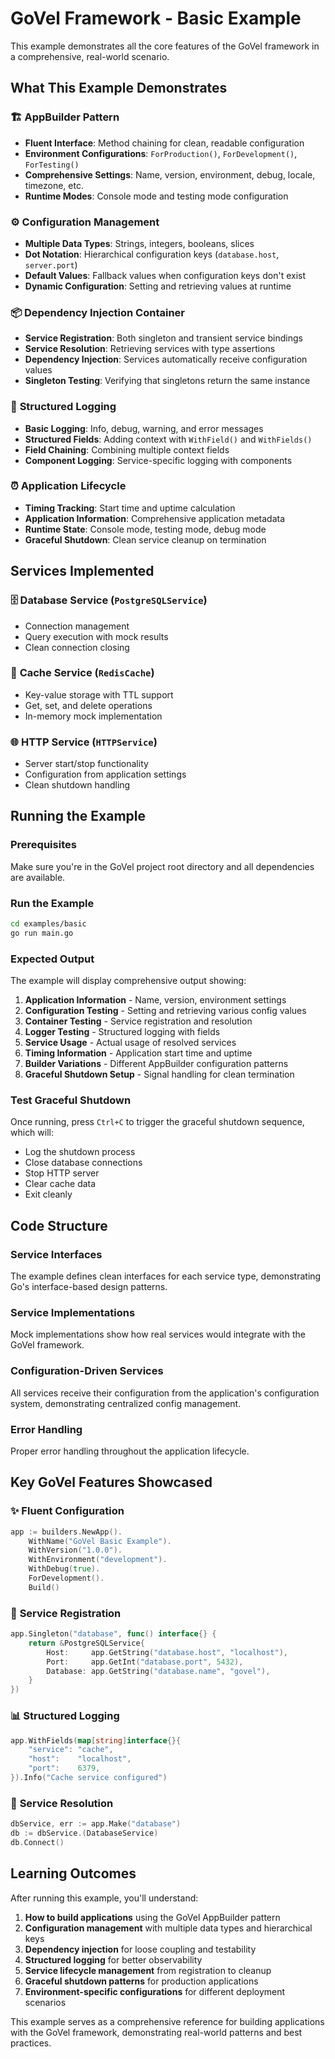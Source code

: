 # GoVel Framework - Basic Example

This example demonstrates all the core features of the GoVel framework in a comprehensive, real-world scenario.

## What This Example Demonstrates

### 🏗️ **AppBuilder Pattern**
- **Fluent Interface**: Method chaining for clean, readable configuration
- **Environment Configurations**: `ForProduction()`, `ForDevelopment()`, `ForTesting()`
- **Comprehensive Settings**: Name, version, environment, debug, locale, timezone, etc.
- **Runtime Modes**: Console mode and testing mode configuration

### ⚙️ **Configuration Management**
- **Multiple Data Types**: Strings, integers, booleans, slices
- **Dot Notation**: Hierarchical configuration keys (`database.host`, `server.port`)
- **Default Values**: Fallback values when configuration keys don't exist
- **Dynamic Configuration**: Setting and retrieving values at runtime

### 📦 **Dependency Injection Container**
- **Service Registration**: Both singleton and transient service bindings
- **Service Resolution**: Retrieving services with type assertions
- **Dependency Injection**: Services automatically receive configuration values
- **Singleton Testing**: Verifying that singletons return the same instance

### 📝 **Structured Logging**
- **Basic Logging**: Info, debug, warning, and error messages
- **Structured Fields**: Adding context with `WithField()` and `WithFields()`
- **Field Chaining**: Combining multiple context fields
- **Component Logging**: Service-specific logging with components

### ⏰ **Application Lifecycle**
- **Timing Tracking**: Start time and uptime calculation
- **Application Information**: Comprehensive application metadata
- **Runtime State**: Console mode, testing mode, debug mode
- **Graceful Shutdown**: Clean service cleanup on termination

## Services Implemented

### 🗄️ **Database Service** (`PostgreSQLService`)
- Connection management
- Query execution with mock results
- Clean connection closing

### 💾 **Cache Service** (`RedisCache`)
- Key-value storage with TTL support
- Get, set, and delete operations
- In-memory mock implementation

### 🌐 **HTTP Service** (`HTTPService`)  
- Server start/stop functionality
- Configuration from application settings
- Clean shutdown handling

## Running the Example

### Prerequisites
Make sure you're in the GoVel project root directory and all dependencies are available.

### Run the Example
```bash
cd examples/basic
go run main.go
```

### Expected Output
The example will display comprehensive output showing:

1. **Application Information** - Name, version, environment settings
2. **Configuration Testing** - Setting and retrieving various config values
3. **Container Testing** - Service registration and resolution
4. **Logger Testing** - Structured logging with fields
5. **Service Usage** - Actual usage of resolved services
6. **Timing Information** - Application start time and uptime
7. **Builder Variations** - Different AppBuilder configuration patterns
8. **Graceful Shutdown Setup** - Signal handling for clean termination

### Test Graceful Shutdown
Once running, press `Ctrl+C` to trigger the graceful shutdown sequence, which will:
- Log the shutdown process
- Close database connections
- Stop HTTP server
- Clear cache data
- Exit cleanly

## Code Structure

### Service Interfaces
The example defines clean interfaces for each service type, demonstrating Go's interface-based design patterns.

### Service Implementations
Mock implementations show how real services would integrate with the GoVel framework.

### Configuration-Driven Services
All services receive their configuration from the application's configuration system, demonstrating centralized config management.

### Error Handling
Proper error handling throughout the application lifecycle.

## Key GoVel Features Showcased

### ✨ **Fluent Configuration**
```go
app := builders.NewApp().
    WithName("GoVel Basic Example").
    WithVersion("1.0.0").
    WithEnvironment("development").
    WithDebug(true).
    ForDevelopment().
    Build()
```

### 🔧 **Service Registration**
```go
app.Singleton("database", func() interface{} {
    return &PostgreSQLService{
        Host:     app.GetString("database.host", "localhost"),
        Port:     app.GetInt("database.port", 5432),
        Database: app.GetString("database.name", "govel"),
    }
})
```

### 📊 **Structured Logging**  
```go
app.WithFields(map[string]interface{}{
    "service": "cache",
    "host":    "localhost", 
    "port":    6379,
}).Info("Cache service configured")
```

### 🎯 **Service Resolution**
```go
dbService, err := app.Make("database")
db := dbService.(DatabaseService)
db.Connect()
```

## Learning Outcomes

After running this example, you'll understand:

1. **How to build applications** using the GoVel AppBuilder pattern
2. **Configuration management** with multiple data types and hierarchical keys
3. **Dependency injection** for loose coupling and testability
4. **Structured logging** for better observability
5. **Service lifecycle management** from registration to cleanup
6. **Graceful shutdown patterns** for production applications
7. **Environment-specific configurations** for different deployment scenarios

This example serves as a comprehensive reference for building applications with the GoVel framework, demonstrating real-world patterns and best practices.
